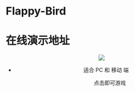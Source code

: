 # Flappy-Bird

# 在线演示地址
<div align="center">

![](http://i2.muimg.com/591858/4511559005c165f4.png)

+ 适合 PC 和 移动 端

&nbsp;&nbsp;&nbsp;&nbsp;&nbsp;&nbsp;&nbsp;&nbsp;&nbsp;&nbsp;&nbsp;点击即可游戏
</div>


<!--+ 适合 PC 和 移动 端

点击即可游戏-->
